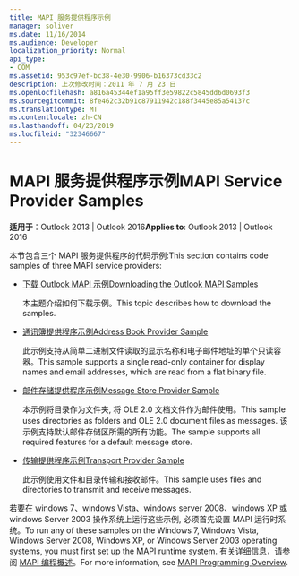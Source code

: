 ```yaml
---
title: MAPI 服务提供程序示例
manager: soliver
ms.date: 11/16/2014
ms.audience: Developer
localization_priority: Normal
api_type:
- COM
ms.assetid: 953c97ef-bc38-4e30-9906-b16373cd33c2
description: 上次修改时间：2011 年 7 月 23 日
ms.openlocfilehash: a816a45344ef1a95ff3e59822c5845dd6d0693f3
ms.sourcegitcommit: 8fe462c32b91c87911942c188f3445e85a54137c
ms.translationtype: MT
ms.contentlocale: zh-CN
ms.lasthandoff: 04/23/2019
ms.locfileid: "32346667"
---
```

# <a name="mapi-service-provider-samples"></a><span data-ttu-id="355c1-103">MAPI 服务提供程序示例</span><span class="sxs-lookup"><span data-stu-id="355c1-103">MAPI Service Provider Samples</span></span>

  
  
<span data-ttu-id="355c1-104">**适用于**：Outlook 2013 | Outlook 2016</span><span class="sxs-lookup"><span data-stu-id="355c1-104">**Applies to**: Outlook 2013 | Outlook 2016</span></span> 
  
<span data-ttu-id="355c1-105">本节包含三个 MAPI 服务提供程序的代码示例:</span><span class="sxs-lookup"><span data-stu-id="355c1-105">This section contains code samples of three MAPI service providers:</span></span>
  
- [<span data-ttu-id="355c1-106">下载 Outlook MAPI 示例</span><span class="sxs-lookup"><span data-stu-id="355c1-106">Downloading the Outlook MAPI Samples</span></span>](downloading-the-outlook-mapi-samples.md)
    
    <span data-ttu-id="355c1-107">本主题介绍如何下载示例。</span><span class="sxs-lookup"><span data-stu-id="355c1-107">This topic describes how to download the samples.</span></span>
    
- [<span data-ttu-id="355c1-108">通讯簿提供程序示例</span><span class="sxs-lookup"><span data-stu-id="355c1-108">Address Book Provider Sample</span></span>](address-book-provider-sample.md)
    
    <span data-ttu-id="355c1-109">此示例支持从简单二进制文件读取的显示名称和电子邮件地址的单个只读容器。</span><span class="sxs-lookup"><span data-stu-id="355c1-109">This sample supports a single read-only container for display names and email addresses, which are read from a flat binary file.</span></span>
    
- [<span data-ttu-id="355c1-110">邮件存储提供程序示例</span><span class="sxs-lookup"><span data-stu-id="355c1-110">Message Store Provider Sample</span></span>](message-store-provider-sample.md)
    
    <span data-ttu-id="355c1-111">本示例将目录作为文件夹, 将 OLE 2.0 文档文件作为邮件使用。</span><span class="sxs-lookup"><span data-stu-id="355c1-111">This sample uses directories as folders and OLE 2.0 document files as messages.</span></span> <span data-ttu-id="355c1-112">该示例支持默认邮件存储区所需的所有功能。</span><span class="sxs-lookup"><span data-stu-id="355c1-112">The sample supports all required features for a default message store.</span></span>
    
- [<span data-ttu-id="355c1-113">传输提供程序示例</span><span class="sxs-lookup"><span data-stu-id="355c1-113">Transport Provider Sample</span></span>](transport-provider-sample.md)
    
    <span data-ttu-id="355c1-114">此示例使用文件和目录传输和接收邮件。</span><span class="sxs-lookup"><span data-stu-id="355c1-114">This sample uses files and directories to transmit and receive messages.</span></span>
    
<span data-ttu-id="355c1-115">若要在 windows 7、windows Vista、windows server 2008、windows XP 或 windows Server 2003 操作系统上运行这些示例, 必须首先设置 MAPI 运行时系统。</span><span class="sxs-lookup"><span data-stu-id="355c1-115">To run any of these samples on the Windows 7, Windows Vista, Windows Server 2008, Windows XP, or Windows Server 2003 operating systems, you must first set up the MAPI runtime system.</span></span> <span data-ttu-id="355c1-116">有关详细信息，请参阅 [MAPI 编程概述](mapi-programming-overview.md)。</span><span class="sxs-lookup"><span data-stu-id="355c1-116">For more information, see [MAPI Programming Overview](mapi-programming-overview.md).</span></span>
  


